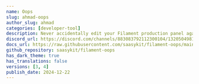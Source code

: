 ```yaml
---
name: Oops
slug: ahmad-oops
author_slug: ahmad
categories: [developer-tool]
description: Never accidentally edit your Filament production panel again! Filament Oops displays a clear 'Production' warning, helping you avoid updating your production Filament panel by mistake.
discord_url: https://discord.com/channels/883083792112300104/1320504981928808569
docs_url: https://raw.githubusercontent.com/saasykit/filament-oops/main/README.md
github_repository: saasykit/filament-oops
has_dark_theme: true
has_translations: false
versions: [3, 4]
publish_date: 2024-12-22
---
```

